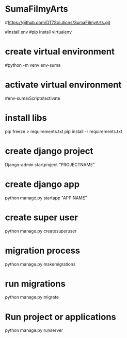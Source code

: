 # SumaFilmyArts
#https://github.com/DT7Solutions/SumaFilmyArts.git




#install env
#pip install virtualenv
# create virtual environment
#python -m venv env-suma

# activate virtual environment
#env-suma\Scripts\activate

# install libs
pip freeze > requirements.txt 
pip install -r requirements.txt

# create django  project
Django-admin startproject "PROJECTNAME"

# create django app 
python manage.py startapp "APP NAME"

# create super user 
python manage.py createsuperuser
# migration process 
python manage.py makemigrations 

# run migrations 
python manage.py migrate 

# Run project or applications
python manage.py runserver
